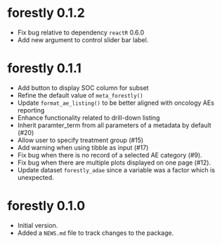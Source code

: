 # forestly 0.1.2
- Fix bug relative to dependency `reactR` 0.6.0
- Add new argument to control slider bar label.

# forestly 0.1.1

- Add button to display SOC column for subset
- Refine the default value of `meta_forestly()`
- Update `format_ae_listing()` to be better aligned with oncology AEs reporting
- Enhance functionality related to drill-down listing
- Inherit paramter_term from all parameters of a metadata by default (#20)
- Allow user to specify treatment group (#15)
- Add warning when using tibble as input (#17)
- Fix bug when there is no record of a selected AE category (#9).
- Fix bug when there are multiple plots displayed on one page (#12).
- Update dataset `forestly_adae` since a variable was a factor
  which is unexpected.

# forestly 0.1.0

- Initial version.
- Added a `NEWS.md` file to track changes to the package.
